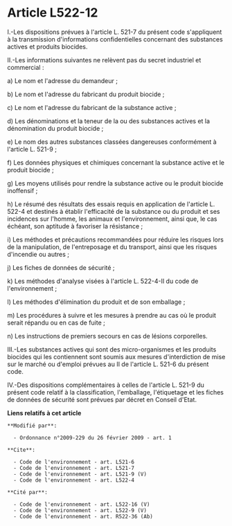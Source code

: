 # Article L522-12

I.-Les dispositions prévues à l'article L. 521-7 du présent code s'appliquent à la transmission d'informations
confidentielles concernant des substances actives et produits biocides. 

II.-Les informations suivantes ne relèvent pas du secret industriel et commercial : 

a) Le nom et l'adresse du demandeur ; 

b) Le nom et l'adresse du fabricant du produit biocide ; 

c) Le nom et l'adresse du fabricant de la substance active ; 

d) Les dénominations et la teneur de la ou des substances actives et la dénomination du produit biocide ; 

e) Le nom des autres substances classées dangereuses conformément à l'article L. 521-9 ; 

f) Les données physiques et chimiques concernant la substance active et le produit biocide ; 

g) Les moyens utilisés pour rendre la substance active ou le produit biocide inoffensif ; 

h) Le résumé des résultats des essais requis en application de l'article L. 522-4 et destinés à établir l'efficacité de la
substance ou du produit et ses incidences sur l'homme, les animaux et l'environnement, ainsi que, le cas échéant, son
aptitude à favoriser la résistance ; 

i) Les méthodes et précautions recommandées pour réduire les risques lors de la manipulation, de l'entreposage et du
transport, ainsi que les risques d'incendie ou autres ; 

j) Les fiches de données de sécurité ; 

k) Les méthodes d'analyse visées à l'article L. 522-4-II du code de l'environnement ; 

l) Les méthodes d'élimination du produit et de son emballage ; 

m) Les procédures à suivre et les mesures à prendre au cas où le produit serait répandu ou en cas de fuite ; 

n) Les instructions de premiers secours en cas de lésions corporelles. 

III.-Les substances actives qui sont des micro-organismes et les produits biocides qui les contiennent sont soumis aux
mesures d'interdiction de mise sur le marché ou d'emploi prévues au II de l'article L. 521-6 du présent code. 

IV.-Des dispositions complémentaires à celles de l'article L. 521-9 du présent code relatif à la classification, l'emballage,
l'étiquetage et les fiches de données de sécurité sont prévues par décret en Conseil d'Etat.

**Liens relatifs à cet article**

	**Modifié par**:

	  - Ordonnance n°2009-229 du 26 février 2009 - art. 1

	**Cite**:

	  - Code de l'environnement - art. L521-6
	  - Code de l'environnement - art. L521-7
	  - Code de l'environnement - art. L521-9 (V)
	  - Code de l'environnement - art. L522-4

	**Cité par**:

	  - Code de l'environnement - art. L522-16 (V)
	  - Code de l'environnement - art. L522-9 (V)
	  - Code de l'environnement - art. R522-36 (Ab)
